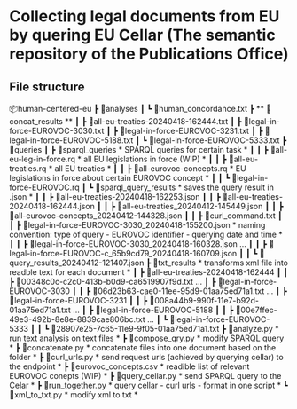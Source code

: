 # Collecting legal documents from EU by quering EU Cellar (The semantic repository of the Publications Office)

## File structure
📦human-centered-eu 
 ┣ 📂analyses
 ┃ ┗ 📜human_concordance.txt
 ┣ ** 📂concat_results **
 ┃ ┣ 📜all-eu-treaties-20240418-162444.txt
 ┃ ┣ 📜legal-in-force-EUROVOC-3030.txt
 ┃ ┣ 📜legal-in-force-EUROVOC-3231.txt
 ┃ ┣ 📜legal-in-force-EUROVOC-5188.txt
 ┃ ┗ 📜legal-in-force-EUROVOC-5333.txt
 ┣ 📂queries
 ┃ ┣ 📂sparql_queries * SPARQL queries for certain task *
 ┃ ┃ ┣ 📜all-eu-leg-in-force.rq * all EU legislations in force (WIP) *
 ┃ ┃ ┣ 📜all-eu-treaties.rq * all EU treaties *
 ┃ ┃ ┣ 📜all-eurovoc-concepts.rq * EU legislations in force about certain EUROVOC concept *
 ┃ ┃ ┗ 📜legal-in-force-EUROVOC.rq
 ┃ ┗ 📂sparql_query_results * saves the query result in .json *
 ┃ ┃ ┣ 📜all-eu-treaties-20240418-162253.json
 ┃ ┃ ┣ 📜all-eu-treaties-20240418-162444.json
 ┃ ┃ ┣ 📜all-eu-treaties_20240412-145449.json
 ┃ ┃ ┣ 📜all-eurovoc-concepts_20240412-144328.json
 ┃ ┃ ┣ 📜curl_command.txt
 ┃ ┃ ┣ 📜legal-in-force-EUROVOC-3030_20240418-155200.json * naming convention: type of query - EUROVOC identifier - querying date and time *
 ┃ ┃ ┣ 📜legal-in-force-EUROVOC-3030_20240418-160328.json
 ...
 ┃ ┃ ┣ 📜legal-in-force-EUROVOC-c_65b9cd79_20240418-160709.json
 ┃ ┃ ┗ 📜query_results_20240412-121407.json
 ┣ 📂txt_results * transforms xml file into readble text for each document *
 ┃ ┣ 📂all-eu-treaties-20240418-162444
 ┃ ┃ ┣ 📜00348c0c-c2c0-413b-b0d9-ca6519907f9d.txt
...
 ┃ ┣ 📂legal-in-force-EUROVOC-3030
 ┃ ┃ ┣ 📜06d23b63-cae0-11ee-95d9-01aa75ed71a1.txt
 ...
 ┃ ┣ 📂legal-in-force-EUROVOC-3231
 ┃ ┃ ┣ 📜008a44b9-990f-11e7-b92d-01aa75ed71a1.txt
...
 ┃ ┣ 📂legal-in-force-EUROVOC-5188
 ┃ ┃ ┣ 📜00e7ffec-49e3-492b-8e8e-8839cae806bc.txt
...
 ┃ ┗ 📂legal-in-force-EUROVOC-5333
 ┃ ┃ ┗ 📜28907e25-7c65-11e9-9f05-01aa75ed71a1.txt
 ┣ 📜analyze.py * run text analysis on text files *
 ┣ 📜compose_qry.py * modify SPARQL query *
 ┣ 📜concatenate.py * concatenate files into one document based on the folder *
 ┣ 📜curl_urls.py * send request urls (achieved by querying cellar) to the endpoint *
 ┣ 📜eurovoc_concepts.csv * readible list of relevant EUROVOC conepts (WIP) *
 ┣ 📜query_cellar.py * send SPARQL query to the Celar *
 ┣ 📜run_together.py * query cellar - curl urls - format in one script *
 ┗ 📜xml_to_txt.py * modify xml to txt *